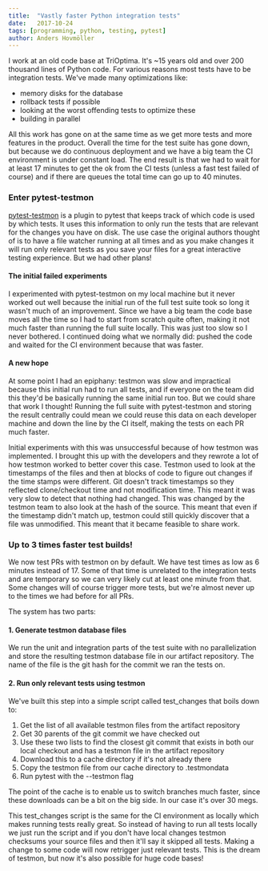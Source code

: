 ```yaml
---
title:	"Vastly faster Python integration tests"
date:	2017-10-24
tags: [programming, python, testing, pytest]
author: Anders Hovmöller
---
```


  I work at an old code base at TriOptima. It's ~15 years old and over 200 thousand lines of Python code. For various reasons most tests have to be integration tests. We've made many optimizations like:

* memory disks for the database
* rollback tests if possible
* looking at the worst offending tests to optimize these
* building in parallel

All this work has gone on at the same time as we get more tests and more features in the product. Overall the time for the test suite has gone down, but because we do continuous deployment and we have a big team the CI environment is under constant load. The end result is that we had to wait for at least 17 minutes to get the ok from the CI tests (unless a fast test failed of course) and if there are queues the total time can go up to 40 minutes.

### Enter pytest-testmon

[pytest-testmon](https://github.com/tarpas/pytest-testmon/) is a plugin to pytest that keeps track of which code is used by which tests. It uses this information to only run the tests that are relevant for the changes you have on disk. The use case the original authors thought of is to have a file watcher running at all times and as you make changes it will run only relevant tests as you save your files for a great interactive testing experience. But we had other plans!

#### The initial failed experiments

I experimented with pytest-testmon on my local machine but it never worked out well because the initial run of the full test suite took so long it wasn't much of an improvement. Since we have a big team the code base moves all the time so I had to start from scratch quite often, making it not much faster than running the full suite locally. This was just too slow so I never bothered. I continued doing what we normally did: pushed the code and waited for the CI environment because that was faster.

#### A new hope

At some point I had an epiphany: testmon was slow and impractical because this initial run had to run all tests, and if everyone on the team did this they'd be basically running the same initial run too. But we could share that work I thought! Running the full suite with pytest-testmon and storing the result centrally could mean we could reuse this data on each developer machine and down the line by the CI itself, making the tests on each PR much faster.

Initial experiments with this was unsuccessful because of how testmon was implemented. I brought this up with the developers and they rewrote a lot of how testmon worked to better cover this case. Testmon used to look at the timestamps of the files and then at blocks of code to figure out changes if the time stamps were different. Git doesn't track timestamps so they reflected clone/checkout time and not modification time. This meant it was very slow to detect that nothing had changed. This was changed by the testmon team to also look at the hash of the source. This meant that even if the timestamp didn't match up, testmon could still quickly discover that a file was unmodified. This meant that it became feasible to share work.

### Up to 3 times faster test builds!

We now test PRs with testmon on by default. We have test times as low as 6 minutes instead of 17. Some of that time is unrelated to the integration tests and are temporary so we can very likely cut at least one minute from that. Some changes will of course trigger more tests, but we're almost never up to the times we had before for all PRs.

The system has two parts:

#### 1. Generate testmon database files

We run the unit and integration parts of the test suite with no parallelization and store the resulting testmon database file in our artifact repository. The name of the file is the git hash for the commit we ran the tests on.

#### 2. Run only relevant tests using testmon

We've built this step into a simple script called test_changes that boils down to:

1. Get the list of all available testmon files from the artifact repository
2. Get 30 parents of the git commit we have checked out
3. Use these two lists to find the closest git commit that exists in both our local checkout and has a testmon file in the artifact repository
4. Download this to a cache directory if it's not already there
5. Copy the testmon file from our cache directory to .testmondata
6. Run pytest with the --testmon flag

The point of the cache is to enable us to switch branches much faster, since these downloads can be a bit on the big side. In our case it's over 30 megs.

This test_changes script is the same for the CI environment as locally which makes running tests really great. So instead of having to run all tests locally we just run the script and if you don't have local changes testmon checksums your source files and then it'll say it skipped all tests. Making a change to some code will now retrigger just relevant tests. This is the dream of testmon, but now it's also possible for huge code bases!
